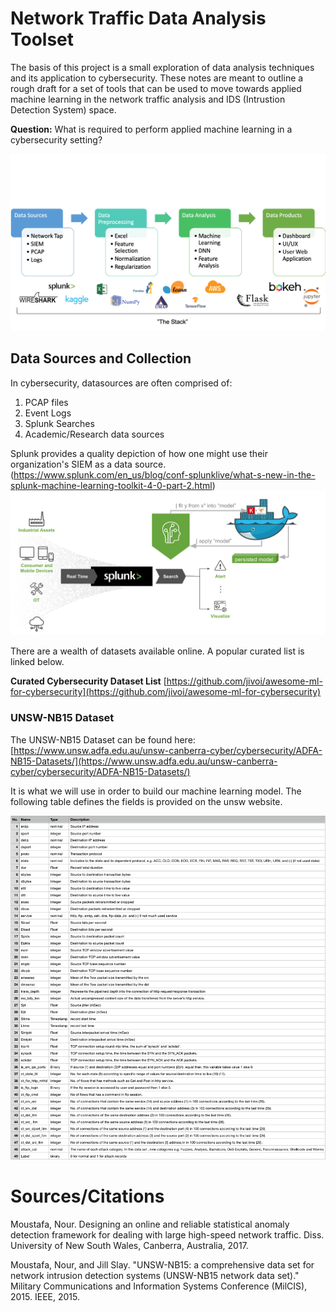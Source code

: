 # Network Traffic Data Analysis Toolset
The basis of this project is a small exploration of data analysis techniques and its application to cybersecurity. These notes are meant to outline a rough draft for a set of tools that can be used to move towards applied machine learning in the network traffic analysis and IDS (Intrustion Detection System) space. 

**Question:** What is required to perform applied machine learning in a cybersecurity setting?

![alt text](TheStackML.png)


## Data Sources and Collection

In cybersecurity, datasources are often comprised of:
1) PCAP files
2) Event Logs
3) Splunk Searches
4) Academic/Research data sources

Splunk provides a quality depiction of how one might use their organization's SIEM as a data source. (https://www.splunk.com/en_us/blog/conf-splunklive/what-s-new-in-the-splunk-machine-learning-toolkit-4-0-part-2.html)
![alt text](splunk.png)

There are a wealth of datasets available online. A popular curated list is linked below.

**Curated Cybersecurity Dataset List**
[https://github.com/jivoi/awesome-ml-for-cybersecurity](https://github.com/jivoi/awesome-ml-for-cybersecurity)

### UNSW-NB15 Dataset

The UNSW-NB15 Dataset can be found here: [https://www.unsw.adfa.edu.au/unsw-canberra-cyber/cybersecurity/ADFA-NB15-Datasets/](https://www.unsw.adfa.edu.au/unsw-canberra-cyber/cybersecurity/ADFA-NB15-Datasets/)

It is what we will use in order to build our machine learning model. The following table defines the fields is provided on the unsw website.

![alt text](unsw.png)

# Sources/Citations
Moustafa, Nour. Designing an online and reliable statistical anomaly detection framework for dealing with large high-speed network traffic. Diss. University of New South Wales, Canberra, Australia, 2017.

Moustafa, Nour, and Jill Slay. "UNSW-NB15: a comprehensive data set for network intrusion detection systems (UNSW-NB15 network data set)." Military Communications and Information Systems Conference (MilCIS), 2015. IEEE, 2015.